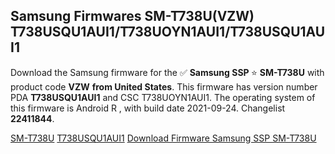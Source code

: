 <h2>Samsung Firmwares SM-T738U(VZW) T738USQU1AUI1/T738UOYN1AUI1/T738USQU1AUI1</h2>
Download the Samsung firmware for the ✅ <strong>Samsung SSP </strong> ⭐ <strong>SM-T738U</strong> with product code <strong>VZW</strong> <strong> from United States</strong>. This firmware has version number PDA <strong>T738USQU1AUI1</strong> and CSC T738UOYN1AUI1. The operating system of this firmware is Android R , with build date 2021-09-24. Changelist <strong>22411844</strong>.


[SM-T738U](https://samfirm.shop/samsung/model/SM-T738U)
[T738USQU1AUI1](https://samfirm.shop/samsung/pda/T738USQU1AUI1)
[Download Firmware Samsung SSP SM-T738U](https://samfirm.shop/samsung/firmware/459249)
